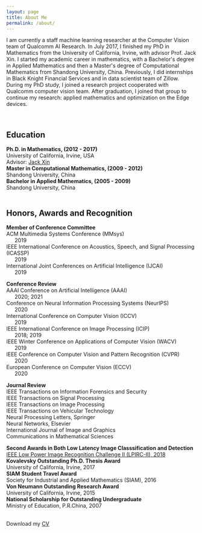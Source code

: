 ```yaml
---
layout: page
title: About Me
permalink: /about/
---
```

I am currently a staff machine learning researcher at the Computer Vision team of Qualcomm AI Research. 
In July 2017, I finished my PhD in Mathematics from the University of California, Irvine, with advisor Prof. Jack Xin. 
I started my academic career in mathematics, with a Bachelor's degree in Applied Mathematics and then a Master's degree of Computational Mathematics from Shandong University, China. 
Previously, I did internships in Black Knight Financial Services and in data scientist team of Zillow. 
During my PhD study, I joined a research project cooperated with Qualcomm computer vision team. 
After graduation, I joined that group to continue my research:  applied mathematics and optimization on the Edge devices.


<br>
<h2>Education</h2>
<strong>Ph.D. in Mathematics, (2012 - 2017) </strong>
<br>    University of California, Irvine, USA
<br>    Advisor: <a href="https://www.math.uci.edu/people/jack-xin">
    Jack Xin</a><br>
<strong>Master in Computational Mathematics, (2009 - 2012) </strong>
<br>    Shandong University, China<br>
<strong>Bachelor in Applied Mathematics, (2005 - 2009) </strong>
<br>    Shandong University, China<br>


<br>
<h2>Honors, Awards and Recognition</h2>

<strong>Member of Conference Committee</strong>
<br>    ACM Multimedia Systems Conference (MMsys) \
        &ensp; &ensp; 2019
<br>    IEEE International Conference on Acoustics, Speech, and 
	Signal Processing (ICASSP) \
	    &ensp; &ensp; 2019
<br>    International Joint Conferences on Artificial Intelligence (IJCAI) \
        &ensp; &ensp; 2019


<strong>Conference Review</strong>
<br>    AAAI Conference on Artificial Intelligence (AAAI) \
        &ensp; &ensp; 2020; 2021 
<br>    Conference on Neural Information Processing Systems (NeurIPS) \
        &ensp; &ensp; 2020
<br>    International Conference on Computer Vision (ICCV) \
        &ensp; &ensp; 2019
<br>    IEEE International Conference on Image Processing (ICIP) \
        &ensp; &ensp; 2018; 2019
<br>    IEEE Winter Conference on Applications of Computer Vision (WACV) \
        &ensp; &ensp; 2019
<br>    IEEE Conference on Computer Vision and Pattern Recognition (CVPR) \
        &ensp; &ensp; 2020
<br>    European Conference on Computer Vision (ECCV) \
        &ensp; &ensp; 2020

<strong>Journal Review</strong>
<br>    IEEE Transactions on Information Forensics and Security
<br>    IEEE Transactions on Signal Processing
<br>    IEEE Transactions on Image Processing
<br>    IEEE Transactions on Vehicular Technology
<br>    Neural Processing Letters, Springer
<br>    Neural Networks, Elsevier
<br>    International Journal of Image and Graphics
<br>    Communications in Mathematical Sciences


<strong>Second Awards in Both Low Latency Image Classsification and Detection</strong>
<br>    <a href="https://lpirc.ecn.purdue.edu/">
    IEEE Low Power Image Recognition Challenge II (LPIRC-II), 2018</a><br>
<strong>Kovalevsky Outstanding Ph.D. Thesis Award</strong>
<br>    University of California, Irvine, 2017<br>
<strong>SIAM Student Travel Award</strong>
<br>    Society for Industrial and Applied Mathematics (SIAM), 2016<br>
<strong>Von Neumann Outstanding Research Award</strong>
<br>    University of California, Irvine, 2015<br>
<strong>National Scholarship for Outstanding Undergraduate</strong>
<br>    Ministry of Education, P.R.China, 2007<br>




<br>
Download my <a href="https://github.com/zsivine/zsivine.github.io/raw/master/CV/Research_CV.pdf" download="Research_CV">CV</a><br>
<br>
